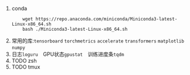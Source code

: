 1. conda
    ```shell
        wget https://repo.anaconda.com/miniconda/Miniconda3-latest-Linux-x86_64.sh
        bash ./Miniconda3-latest-Linux-x86_64.sh
    ```
2. 常用的库:`tensorboard` `torchmetrics` `accelerate` `transformers` `matplotlib` `numpy`
3. 日志`loguru`　GPU状态`gpustat`　训练进度条`tqdm`
4. TODO zsh
5. TODO tmux